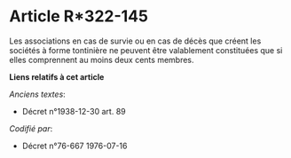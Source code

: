 # Article R*322-145

Les associations en cas de survie ou en cas de décès que créent les sociétés à forme tontinière ne peuvent être valablement
constituées que si elles comprennent au moins deux cents membres.

**Liens relatifs à cet article**

_Anciens textes_:

  - Décret n°1938-12-30 art. 89

_Codifié par_:

  - Décret n°76-667 1976-07-16
